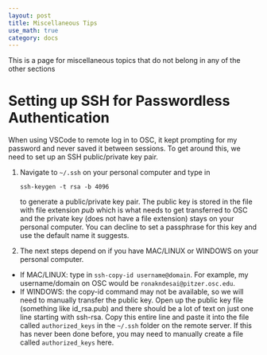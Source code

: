 ```yaml
---
layout: post
title: Miscellaneous Tips
use_math: true
category: docs
---
```

This is a page for miscellaneous topics that do not belong in any of the other sections

# Setting up SSH for Passwordless Authentication
When using VSCode to remote log in to OSC, it kept prompting for my password and never saved it between sessions. To get around this, we need to set up an SSH public/private key pair. 

1. Navigate to `~/.ssh` on your personal computer and type in
   
   ```ssh-keygen -t rsa -b 4096```
   
   to generate a public/private key pair. The public key is stored in the file with file extension *pub* which is what needs to get transferred to OSC and the private key (does not have a file extension) stays on your personal computer. You can decline to set a passphrase for this key and use the default name it suggests.

3. The next steps depend on if you have MAC/LINUX or WINDOWS on your personal computer.

* If MAC/LINUX: type in `ssh-copy-id username@domain`. For example, my username/domain on OSC would be `ronakndesai@pitzer.osc.edu`.
* If WINDOWS: the copy-id command may not be available, so we will need to manually transfer the public key. Open up the public key file (something like id_rsa.pub) and there should be a lot of text on just one line starting with ssh-rsa. Copy this entire line and paste it into the file called `authorized_keys` in the `~/.ssh` folder on the remote server. If this has never been done before, you may need to manually create a file called `authorized_keys` here.
